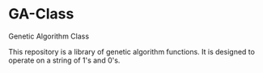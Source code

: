 # GA-Class
Genetic Algorithm Class

This repository is a library of genetic algorithm functions. It is designed to operate on a string of 1's and 0's.
